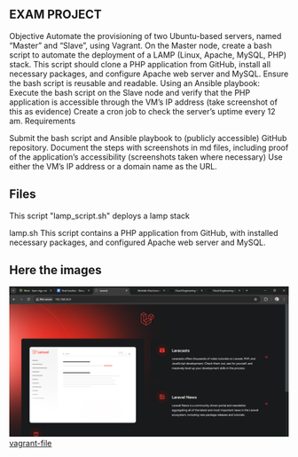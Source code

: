 ## EXAM PROJECT
   Objective
Automate the provisioning of two Ubuntu-based servers, named “Master” and “Slave”, using Vagrant.
On the Master node, create a bash script to automate the deployment of a LAMP (Linux, Apache, MySQL, PHP) stack.
This script should clone a PHP application from GitHub, install all necessary packages, and configure Apache web server and MySQL. 
Ensure the bash script is reusable and readable.
Using an Ansible playbook:
Execute the bash script on the Slave node and verify that the PHP application is accessible through the VM’s IP address (take screenshot of this as evidence)
Create a cron job to check the server’s uptime every 12 am.
Requirements

Submit the bash script and Ansible playbook to (publicly accessible) GitHub repository.
Document the steps with screenshots in md files, including proof of the application’s accessibility (screenshots taken where necessary)
Use either the VM’s IP address or a domain name as the URL.

## Files
  This script "lamp_script.sh" deploys a lamp stack 

 lamp.sh
  This script contains a PHP application from GitHub, with installed necessary packages, and configured Apache web server and MySQL. 

 ## Here the images

  ![vagrant-file](./vagrant.png/laraval%20A.PNG)
  [vagrant-file](./vagrant.png/laravel%20B.PNG)